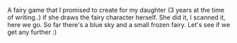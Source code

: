 A fairy game that I promised to create for my daughter (3 years at the time of writing..) if she draws the fairy character herself. She did it, I scanned it, here we go. So far there's a blue sky and a small frozen fairy. Let's see if we get any further :)

